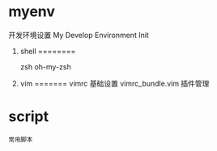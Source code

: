 myenv
=====

开发环境设置
My Develop Environment Init

1. shell
========

    zsh oh-my-zsh

2. vim
=======
    vimrc   基础设置
    vimrc_bundle.vim    插件管理

script
=======

    常用脚本

